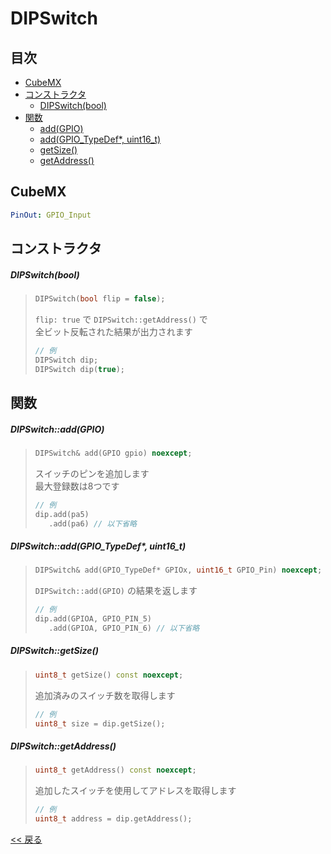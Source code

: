 # DIPSwitch

## 目次
- [CubeMX](#cubemx)
- [コンストラクタ](#コンストラクタ)
  - [DIPSwitch(bool)](#dipswitchbool)
- [関数](#関数)
  - [add(GPIO)](#dipswitchaddgpio)
  - [add(GPIO_TypeDef*, uint16_t)](#dipswitchaddgpio_typedef-uint16_t)
  - [getSize()](#dipswitchgetsize)
  - [getAddress()](#dipswitchgetaddress)

## CubeMX
```yaml
PinOut: GPIO_Input
```

## コンストラクタ
##### DIPSwitch(bool)
> ```c++
> DIPSwitch(bool flip = false);
> ```
> `flip: true` で `DIPSwitch::getAddress()` で  
> 全ビット反転された結果が出力されます
> ```c++
> // 例
> DIPSwitch dip;
> DIPSwitch dip(true);
> ```

## 関数
##### DIPSwitch::add(GPIO)
> ```c++
> DIPSwitch& add(GPIO gpio) noexcept;
> ```
> スイッチのピンを追加します  
> 最大登録数は8つです  
> ```c++
> // 例
> dip.add(pa5)
>    .add(pa6) // 以下省略
> ```

##### DIPSwitch::add(GPIO_TypeDef*, uint16_t)
> ```c++
> DIPSwitch& add(GPIO_TypeDef* GPIOx, uint16_t GPIO_Pin) noexcept;
> ```
> `DIPSwitch::add(GPIO)` の結果を返します  
> ```c++
> // 例
> dip.add(GPIOA, GPIO_PIN_5)
>    .add(GPIOA, GPIO_PIN_6) // 以下省略
> ```

##### DIPSwitch::getSize()
> ```c++
> uint8_t getSize() const noexcept;
> ```
> 追加済みのスイッチ数を取得します  
> ```c++
> // 例
> uint8_t size = dip.getSize();
> ```

##### DIPSwitch::getAddress()
> ```c++
> uint8_t getAddress() const noexcept;
> ```
> 追加したスイッチを使用してアドレスを取得します  
> ```c++
> // 例
> uint8_t address = dip.getAddress();
> ```

[<< 戻る](../INDEX.md)